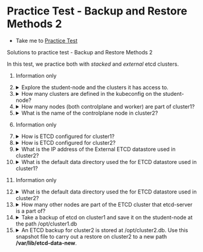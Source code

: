 # Practice Test - Backup and Restore Methods 2
  - Take me to [Practice Test](https://kodekloud.com/topic/practice-test-backup-and-restore-methods-2-2/)

Solutions to practice test - Backup and Restore Methods 2

In this test, we practice both with _stacked_ and _external_ etcd clusters.

1. Information only
1.  <details>
    <summary>Explore the student-node and the clusters it has access to.</summary>

    ```bash
    kubectl config get-contexts
    ```

    </details>
1.  <details>
    <summary>How many clusters are defined in the kubeconfig on the student-node?</summary>

    ```bash
    # get contexts and clusters in each context
    kubectl config get-contexts

    # get names of clusters
    kubectl config get-clusters

    # view details of each cluster
    kubectl config view
    ```

    > 2

    </details>
1.  <details>
    <summary>How many nodes (both controlplane and worker) are part of cluster1?</summary>

    ```bash
    kubectl config use-context cluster1
    kubectl get nodes
    ```

    > 2

    </details>
1.  <details>
    <summary>What is the name of the controlplane node in cluster2?</summary>

    ```bash
    kubectl config use-context cluster2
    kubectl get nodes
    ```

    > cluster2-controlplane

    </details>
1. Information only
1.  <details>
    <summary>How is ETCD configured for cluster1?</summary>

    ```bash
    kubectl config use-context cluster1
    kubectl get pods -n kube-system
    ```

    > From the output we can see a pod for etcd, therefore the answer is `Stacked ETCD`.
    > In a Stacked ETCD Topology the etcd storage cluster and the Kubernetes control plane share the same physical nodes. It contrasts with an External ETCD Topology, where etcd nodes are separate and dedicated only to running etcd, independent of the control plane nodes.

    </details>
1.  <details>
    <summary>How is ETCD configured for cluster2?</summary>

    ```bash
    kubectl config use-context cluster2
    kubectl get pods -n kube-system
    ```

    > From the output we can see no pod for etcd. Since no etcd is not an option for a _functioning_ cluster the answer must therefore be `External ETCD`.
    > The missing etcd doesn't directly imply it's an external etcd. It could be because of some problem with pod (static). To confirm we log into
    > cluster2-controlplane using `ssh cluster2-controlplane` and then check in `/etc/kubernetes/manifests` directory whether there is a file for etcd.
    > We don't find any files, meaning, etcd static pods isn't configured. Most likely now we believe it must be external. But to ensure that is the
    > correct assumption we use `kubectl describe pod kube-apiserver-cluster2-controlplane -n kube-system` and find under kube-apiserver
    > `--etcd-servers=https://192.160.244.3:2379`. The external url for the server confirms it's an external etcd.




    </details>
1.  <details>
    <summary>What is the IP address of the External ETCD datastore used in cluster2?</summary>

    For this, we need to exampine the API server configuration

    ```bash
    kubectl config use-context cluster2
    kubectl get pods -n kube-system kube-apiserver-cluster2-controlplane -o yaml | grep etcd
    ```

    > From the output, locate `--etcd-servers`. The IP address in this line is the answer.

    </details>
1.  <details>
    <summary>What is the default data directory used the for ETCD datastore used in cluster1?</summary>

    For this, we need to examine the etcd manifest on the control plane node, and we need to find out the hostpath of its `etcd-data` volume.

    ```bash
    kubectl config use-context cluster1
    kubectl get pods -n kube-system etcd-cluster1-controlplane -o yaml
    ```

    In the output, find the `volumes` section. The host path of the volume named `etcd-data` is the answer.

    > /var/lib/etcd

    </details>
1. Information only
1.  <details>
    <summary>What is the default data directory used the for ETCD datastore used in cluster2?</summary>

    For this, we need to examine the system unit file for the etcd service. Remember that for external etcd, it is running as an operating system service.

    ```bash
    ssh etcd-server
    ```

    ```bash
    # Verify the name of the service
    systemctl list-unit-files | grep etcd

    # Using the output from above command
    systemctl cat etcd.service
    ```

    Note the comment line in the output. This tells you where the service unit file is. We are going to need to edit this file in a later question!

    From the output, locate `--data-dir`

    > /var/lib/etcd-data

    Return to the student node:

    ```bash
    exit
    ```

    </details>
1.  <details>
    <summary>How many other nodes are part of the ETCD cluster that etcd-server is a part of?</summary>

    This question is somewhat contentious. It ought not to contain the word `other`. The required answer is

    > 1

    </details>
1.  <details>
    <summary>Take a backup of etcd on cluster1 and save it on the student-node at the path /opt/cluster1.db</summary>

    For this, we need to do the backup on the control node, then pull it back to the student node.

    ```bash
    ssh cluster1-controlplane
    ```

    ```bash
    ETCDCTL_API=3 etcdctl snapshot save \
      --cacert /etc/kubernetes/pki/etcd/ca.crt \
      --cert /etc/kubernetes/pki/etcd/server.crt \
      --key /etc/kubernetes/pki/etcd/server.key \
      cluster1.db

    # Return to student node
    exit
    ```

    ```bash
    scp cluster1-controlplane:~/cluster1.db /opt/
    ```

    </details>
1.  <details>
    <summary>An ETCD backup for cluster2 is stored at /opt/cluster2.db. Use this snapshot file to carry out a restore on cluster2 to a new path <b>/var/lib/etcd-data-new</b>.</summary>

    As you recall, `cluster2` is using _external_ etcd. This means
    * `etcd` does not have to be on the control plane node of the cluster. In this case, it is not.
    * `etcd` runs as an operating system service not a pod, therefore there is no manifest file to edit. Changes are instead made to a service unit file.</br></br>

    There are several parts to this question. Let's go through them one at a time.

    1.  <details>
        <summary>Move the backup to the etcd-server node</summary>

        ```bash
        scp /opt/cluster2.db etcd-server:~/
        ```
        </details>
    1.  <details>
        <summary>Log into etcd-server node</summary>

        ```bash
        ssh etcd-server
        ```

        </details>
    1.  <details>
        <summary>Check the ownership of the current etcd-data directory</summary>

        We will need to ensure correct ownership of our restored data. We determined the location of the data directory in Q12

        ```bash
        ls -ld /var/lib/etcd-data/
        ```

        > Note that owner and group are both `etcd`
        </details>
    1.  <details>
        <summary>Do the restore</summary>

        ```bash
        ETCDCTL_API=3 etcdctl snapshot restore \
            --data-dir /var/lib/etcd-data-new \
            cluster2.db
        ```

        </details>
    1.  <details>
        <summary>Set ownership on the restored directory</summary>

        ```bash
        chown -R etcd:etcd /var/lib/etcd-data-new
        ```

        </detials>
    1.  <details>
        <summary>Reconfigure and restart etcd</summary>

        We will need the location of the service unit file which we also determined in Q12

        ```bash
        vi /etc/systemd/system/etcd.service
        ```

        Edit the `--data-dir` argument to the newly restored directory, and save.

        Finally, reload and restart the `etcd` service. Whenever you have edited a service unit file, a `daemon-reload` is required to reload the in-memory configuration of the `systemd` service.

        ```bash
        systemctl daemon-reload
        systemctl restart etcd.service
        ```

        Return to the student node:

        ```bash
        exit
        ```

        </details>
    1.  <details>
        <summary>Verify the restore</summary>

        ```bash
        kubectl config use-context cluster2
        kubectl get all -n critical
        ```

        </details>
    </details>

